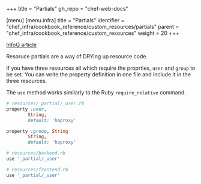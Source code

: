 +++
title = "Partials"
gh_repo = "chef-web-docs"

[menu]
  [menu.infra]
    title = "Partials"
    identifier = "chef_infra/cookbook_reference/custom_resources/partials"
    parent = "chef_infra/cookbook_reference/custom_resources"
    weight = 20
+++

[InfoQ article](https://www.infoq.com/news/2020/05/chef-infra-16/)

Resoruce partials are a way of DRYing up resource code.

If you have three resources all which require the proprties, `user` and `group` to be set. You can write the property definition in one file and include it in the three resources.

The `use` method works similarly to the Ruby `require_relative` command.

```ruby
# resources/_partial/_user.rb
property :user,
        String,
        default: 'haproxy'

property :group, String
        String,
        default: 'haproxy'
```

```ruby
# resources/backend.rb
use '_partial/_user'
```

```ruby
# resources/frontend.rb
use '_partial/_user'
```
